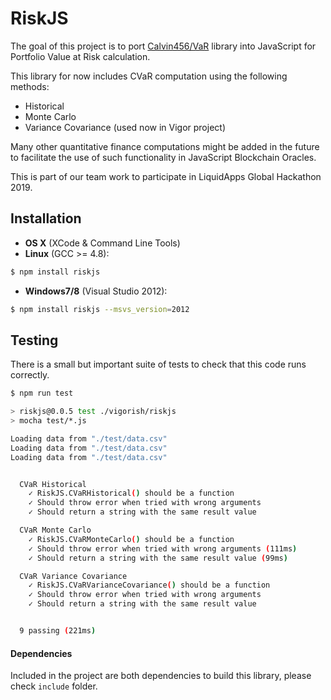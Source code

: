 # RiskJS

The goal of this project is to port [Calvin456/VaR](https://github.com/calvin456/VaR) library into JavaScript for Portfolio Value at Risk calculation.

This library for now includes CVaR computation using the following methods:
- Historical
- Monte Carlo
- Variance Covariance (used now in Vigor project)

Many other quantitative finance computations might be added in the future to facilitate the use of such functionality in JavaScript Blockchain Oracles.

This is part of our team work to participate in LiquidApps Global Hackathon 2019.

## Installation

+ **OS X** (XCode & Command Line Tools)
+ **Linux** (GCC >= 4.8):

```bash
$ npm install riskjs
```

+ **Windows7/8** (Visual Studio 2012):

```bash
$ npm install riskjs --msvs_version=2012
```

## Testing

There is a small but important suite of tests to check that this code runs correctly.

```bash
$ npm run test

> riskjs@0.0.5 test ./vigorish/riskjs
> mocha test/*.js

Loading data from "./test/data.csv"
Loading data from "./test/data.csv"
Loading data from "./test/data.csv"


  CVaR Historical
    ✓ RiskJS.CVaRHistorical() should be a function
    ✓ Should throw error when tried with wrong arguments
    ✓ Should return a string with the same result value

  CVaR Monte Carlo
    ✓ RiskJS.CVaRMonteCarlo() should be a function
    ✓ Should throw error when tried with wrong arguments (111ms)
    ✓ Should return a string with the same result value (99ms)

  CVaR Variance Covariance
    ✓ RiskJS.CVaRVarianceCovariance() should be a function
    ✓ Should throw error when tried with wrong arguments
    ✓ Should return a string with the same result value


  9 passing (221ms)
```

#### Dependencies

Included in the project are both dependencies to build this library, please check `include` folder.
